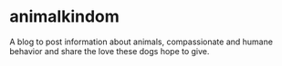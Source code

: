 # animalkindom
A blog to post information about animals, compassionate and humane behavior and share the love these dogs hope to give.  

